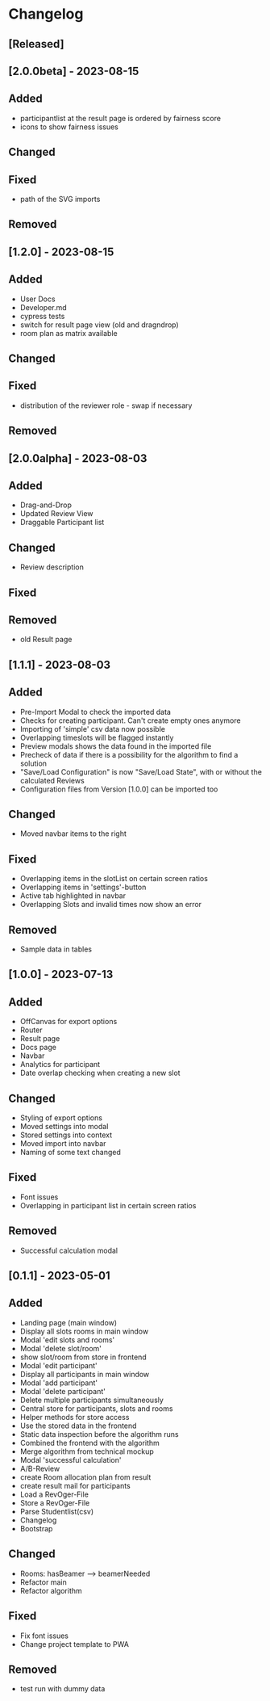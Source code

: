 # Changelog

## [Released]

## [2.0.0beta] - 2023-08-15

## Added
- participantlist at the result page is ordered by fairness score
- icons to show fairness issues

## Changed

## Fixed
- path of the SVG imports
## Removed

## [1.2.0] - 2023-08-15

## Added
- User Docs
- Developer.md
- cypress tests
- switch for result page view (old and dragndrop)
- room plan as matrix available

## Changed

## Fixed
- distribution of the reviewer role - swap if necessary

## Removed

## [2.0.0alpha] - 2023-08-03

## Added
- Drag-and-Drop
- Updated Review View
- Draggable Participant list

## Changed
- Review description

## Fixed

## Removed
- old Result page

## [1.1.1] - 2023-08-03

## Added
- Pre-Import Modal to check the imported data
- Checks for creating participant. Can't create empty ones anymore
- Importing of 'simple' csv data now possible
- Overlapping timeslots will be flagged instantly
- Preview modals shows the data found in the imported file
- Precheck of data if there is a possibility for the algorithm to find a solution
- "Save/Load Configuration" is now "Save/Load State", with or without the calculated Reviews
- Configuration files from Version [1.0.0] can be imported too

## Changed
- Moved navbar items to the right

## Fixed
- Overlapping items in the slotList on certain screen ratios
- Overlapping items in 'settings'-button
- Active tab highlighted in navbar
- Overlapping Slots and invalid times now show an error

## Removed
- Sample data in tables

## [1.0.0] - 2023-07-13

## Added
- OffCanvas for export options
- Router
- Result page
- Docs page
- Navbar
- Analytics for participant
- Date overlap checking when creating a new slot

## Changed
- Styling of export options
- Moved settings into modal
- Stored settings into context
- Moved import into  navbar
- Naming of some text changed

## Fixed
- Font issues
- Overlapping in participant list in certain screen ratios

## Removed
- Successful calculation modal

## [0.1.1] - 2023-05-01

## Added

- Landing page (main window)
- Display all slots rooms in main window
- Modal 'edit slots and rooms'
- Modal 'delete slot/room'
- show slot/room from store in frontend
- Modal 'edit participant'
- Display all participants in main window
- Modal 'add participant'
- Modal 'delete participant'
- Delete multiple participants simultaneously
- Central store for participants, slots and rooms
- Helper methods for store access
- Use the stored data in the frontend
- Static data inspection before the algorithm runs
- Combined the frontend with the algorithm
- Merge algorithm from technical mockup
- Modal 'successful calculation'
- A/B-Review
- create Room allocation plan from result
- create result mail for participants
- Load a RevOger-File
- Store a RevOger-File
- Parse Studentlist(csv)
- Changelog
- Bootstrap

## Changed
- Rooms: hasBeamer --> beamerNeeded
- Refactor main
- Refactor algorithm

## Fixed
- Fix font issues
- Change project template to PWA

## Removed
- test run with dummy data